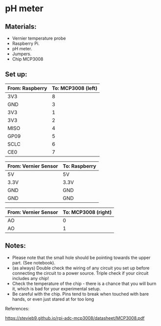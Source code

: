 # pH meter 

## Materials:

* Vernier temperature probe
* Raspberry Pi.
* pH meter.
* Jumpers.
* Chip MCP3008

## Set up:

|From: Raspberry   | To: MCP3008 (left) |
|---|---|
|3V3| 8 |   
|GND|3 |
|3V3| 1 |
|3V3| 2 |
|MISO| 4 |
|GP09| 5 |
|SCLC| 6 |
|CE0| 7 |


|From: Vernier Sensor | To: Raspberry  |
|---|---|
|5V | 5V |
|3.3V | 3.3V |   
|GND | GND | 
|GND | GND | 

|From: Vernier Sensor   | To: MCP3008 (right) |
|---|---|
|AO | 0 |   
|AO | 1 |   


## Notes:

* Please note that the small hole should be pointing towards the upper part. (See notebook).
* (as always) Double check the wiring of any circuit you set up before connecting the circuit to a power source. Triple check if your circuit includes any chip!
* Check the temperature of the chip - there is a chance that you will burn it, which is bad for your experimental setup.
* Be careful with the chip. Pins tend to break when touched with bare hands, or even just stared at for too long 


References:

https://stevieb9.github.io/rpi-adc-mcp3008/datasheet/MCP3008.pdf
